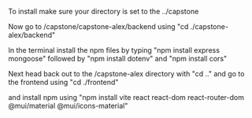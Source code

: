 To install make sure your directory is set to the ../capstone

Now go to /capstone/capstone-alex/backend using "cd ./capstone-alex/backend"

In the terminal install the npm files by typing "npm install express mongoose" followed by "npm install dotenv" and "npm install cors"

Next head back out to the /capstone-alex directory with "cd .." and go to the frontend using "cd ./frontend"

and install npm using "npm install vite react react-dom react-router-dom @mui/material @mui/icons-material"
